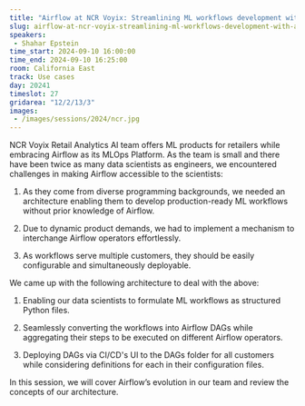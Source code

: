```yaml
---
title: "Airflow at NCR Voyix: Streamlining ML workflows development with Airflow"
slug: airflow-at-ncr-voyix-streamlining-ml-workflows-development-with-airflow
speakers:
 - Shahar Epstein
time_start: 2024-09-10 16:00:00
time_end: 2024-09-10 16:25:00
room: California East
track: Use cases
day: 20241
timeslot: 27
gridarea: "12/2/13/3"
images: 
 - /images/sessions/2024/ncr.jpg
---
```


NCR Voyix Retail Analytics AI team offers ML products for retailers while embracing Airflow as its MLOps Platform. As the team is small and there have been twice as many data scientists as engineers, we encountered challenges in making Airflow accessible to the scientists:
 
 1. As they come from diverse programming backgrounds, we needed an architecture enabling them to develop production-ready ML workflows without prior knowledge of Airflow.
 
 2. Due to dynamic product demands, we had to implement a mechanism to interchange Airflow operators effortlessly.
 
 3. As workflows serve multiple customers, they should be easily configurable and simultaneously deployable.
 
 We came up with the following architecture to deal with the above:
 
 1. Enabling our data scientists to formulate ML workflows as structured Python files.
 
 2. Seamlessly converting the workflows into Airflow DAGs while aggregating their steps to be executed on different Airflow operators.
 
 3. Deploying DAGs via CI/CD's UI to the DAGs folder for all customers while considering definitions for each in their configuration files.
 
 In this session, we will cover Airflow’s evolution in our team and review the concepts of our architecture.